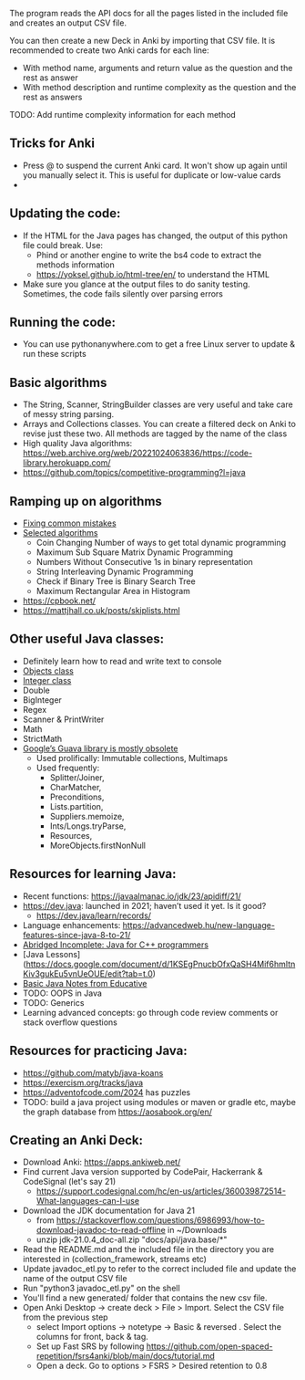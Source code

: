 The program reads the API docs for all the pages listed in the included file and creates an output CSV file.

You can then create a new Deck in Anki by importing that CSV file. It is recommended to create two Anki cards for each line:
* With method name, arguments and return value as the question and the rest as answer
* With method description and runtime complexity as the question and the rest as answers

TODO: Add runtime complexity information for each method

## Tricks for Anki
* Press @ to suspend the current Anki card. It won't show up again until you manually select it. This is useful for duplicate or low-value cards
* 

## Updating the code:
* If the HTML for the Java pages has changed, the output of this python file could break. Use:
    * Phind or another engine to write the bs4 code to extract the methods information
    * https://yoksel.github.io/html-tree/en/ to understand the HTML
* Make sure you glance at the output files to do sanity testing. Sometimes, the code fails silently over parsing errors

## Running the code:
* You can use pythonanywhere.com to get a free Linux server to update & run these scripts

## Basic algorithms
* The String, Scanner, StringBuilder classes are very useful and take care of messy string parsing.
* Arrays and Collections classes. You can create a filtered deck on Anki to revise just these two. All methods are tagged by the name of the class
* High quality Java algorithms: https://web.archive.org/web/20221024063836/https://code-library.herokuapp.com/
* https://github.com/topics/competitive-programming?l=java   


## Ramping up on algorithms
* [Fixing common mistakes](https://docs.google.com/document/d/1KGccByc1-cKkL9jymzNFlAg1EnxjxivEaOulF0jrj5c/edit?tab=t.0)
* [Selected algorithms](https://www.youtube.com/playlist?list=PL6mp57-ykmTF1I2zZp3UAaNH3v8GWq97X)
  * Coin Changing Number of ways to get total dynamic programming
  * Maximum Sub Square Matrix Dynamic Programming
  * Numbers Without Consecutive 1s in binary representation
  * String Interleaving Dynamic Programming
  * Check if Binary Tree is Binary Search Tree
  * Maximum Rectangular Area in Histogram  
* https://cpbook.net/
* https://mattjhall.co.uk/posts/skiplists.html

## Other useful Java classes:
* Definitely learn how to read and write text to console
* [Objects class](https://docs.oracle.com/en/java/javase/24/docs/api/java.base/java/util/Objects.html#deepEquals(java.lang.Object,java.lang.Object))
* [Integer class](https://docs.oracle.com/en/java/javase/24/docs/api/java.base/java/lang/Integer.html)
* Double
* BigInteger
* Regex
* Scanner & PrintWriter
* Math
* StrictMath
* [Google’s Guava library is mostly obsolete](https://www.reddit.com/r/java/comments/13w2l8w/guava_320_released_today_and_the_beta_annotation/)
  * Used prolifically: Immutable collections, Multimaps
  * Used frequently:
    * Splitter/Joiner,
    * CharMatcher,
    * Preconditions,
    * Lists.partition,
    * Suppliers.memoize,
    * Ints/Longs.tryParse,
    * Resources,
    * MoreObjects.firstNonNull


## Resources for learning Java:
* Recent functions: https://javaalmanac.io/jdk/23/apidiff/21/
* https://dev.java: launched in 2021; haven’t used it yet. Is it good?
  * https://dev.java/learn/records/
* Language enhancements: https://advancedweb.hu/new-language-features-since-java-8-to-21/
* [Abridged Incomplete: Java for C++ programmers](https://docs.google.com/document/d/1WXG837hIIWbIVe08RvzV9YK5SpoHCXOXOwMrQepFinM/edit?tab=t.0)
* [Java Lessons] (https://docs.google.com/document/d/1KSEgPnucbOfxQaSH4Mif6hmItnKiv3gukEu5vnUeOUE/edit?tab=t.0)
* [Basic Java Notes from Educative](https://docs.google.com/document/d/1rd-BJSbApiJUJYwsp1e6tmKGbVRy-Cas1SgXK8IYJ8s/edit?tab=t.0#heading=h.mva67s26b0ui)
* TODO: OOPS in Java
* TODO: Generics
* Learning advanced concepts: go through code review comments or stack overflow questions

## Resources for practicing Java:
* https://github.com/matyb/java-koans
* https://exercism.org/tracks/java
* https://adventofcode.com/2024 has puzzles
* TODO: build a java project using modules or maven or gradle etc, maybe the graph database from https://aosabook.org/en/

## Creating an Anki Deck:
* Download Anki: https://apps.ankiweb.net/
* Find current Java version supported by CodePair, Hackerrank & CodeSignal (let's say 21)
    * https://support.codesignal.com/hc/en-us/articles/360039872514-What-languages-can-I-use
* Download the JDK documentation for Java 21
    * from  https://stackoverflow.com/questions/6986993/how-to-download-javadoc-to-read-offline in ~/Downloads
    * unzip jdk-21.0.4_doc-all.zip "docs/api/java.base/*"
* Read the README.md and the included file in the directory you are interested in (collection_framework, streams etc)
* Update javadoc_etl.py to refer to the correct included file and update the name of the output CSV file
* Run "python3 javadoc_etl.py" on the shell
* You'll find a new generated/ folder that contains the new csv file.
* Open Anki Desktop -> create deck  > File > Import. Select the CSV file from the previous step 
    * select Import options -> notetype -> Basic & reversed . Select the columns for front, back & tag.
    * Set up Fast SRS by following  https://github.com/open-spaced-repetition/fsrs4anki/blob/main/docs/tutorial.md
    * Open a deck. Go to options >  FSRS > Desired retention to 0.8
 

